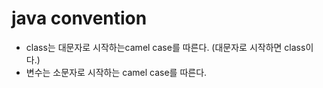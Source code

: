 # java convention
- class는 대문자로 시작하는camel case를 따른다. (대문자로 시작하면 class이다.)
- 변수는 소문자로 시작하는 camel case를 따른다.
